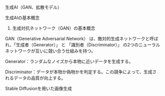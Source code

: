 生成AI（GAN、拡散モデル）
 
生成AIの基本概念

1. 生成対抗ネットワーク（GAN）の基本概念

 GAN（Generative Adversarial Network） は、敵対的生成ネットワークと呼ばれ、「生成者（Generator）」 と 「識別者（Discriminator）」 の2つのニューラルネットワークが互いに競い合う仕組みを持つ。
 
 Generator：ランダムなノイズから本物に近いデータを生成する。
 
 Discriminator：データが本物か偽物かを判定する。この競争によって、生成されるデータの品質が向上する。
 

Stable Diffusionを用いた画像生成
